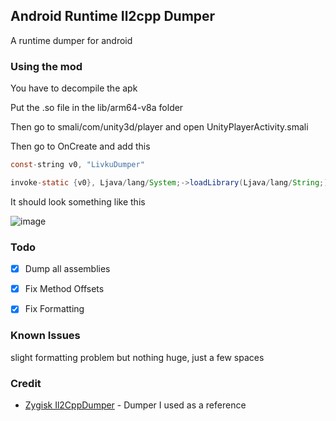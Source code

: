 ## Android Runtime Il2cpp Dumper

A runtime dumper for android

### Using the mod
You have to decompile the apk

Put the .so file in the lib/arm64-v8a folder

Then go to smali/com/unity3d/player and open UnityPlayerActivity.smali

Then go to OnCreate and add this

```java
const-string v0, "LivkuDumper"

invoke-static {v0}, Ljava/lang/System;->loadLibrary(Ljava/lang/String;)V
```
It should look something like this

![image](https://github.com/user-attachments/assets/6c57ee92-b97d-4e31-921a-ac5fa135fe60)


### Todo

- [x] Dump all assemblies
- [x] Fix Method Offsets
- [x] Fix Formatting


### Known Issues
slight formatting problem but nothing huge, just a few spaces

### Credit

- [Zygisk Il2CppDumper](https://github.com/Perfare/Zygisk-Il2CppDumper) - Dumper I used as a reference
